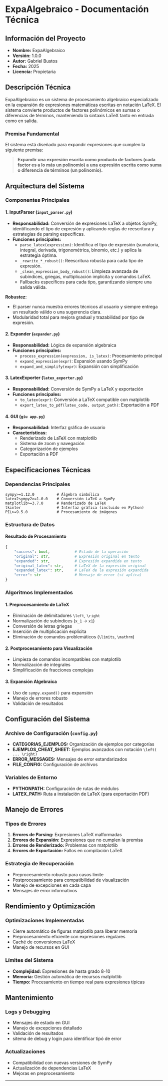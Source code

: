 # ExpaAlgebraico - Documentación Técnica

## Información del Proyecto
- **Nombre:** ExpaAlgebraico
- **Versión:** 1.0.0
- **Autor:** Gabriel Bustos
- **Fecha:** 2025
- **Licencia:** Propietaria

## Descripción Técnica

ExpaAlgebraico es un sistema de procesamiento algebraico especializado en la expansión de expresiones matemáticas escritas en notación LaTeX. El sistema convierte productos de factores polinómicos en sumas o diferencias de términos, manteniendo la sintaxis LaTeX tanto en entrada como en salida.

### Premisa Fundamental
El sistema está diseñado para expandir expresiones que cumplen la siguiente premisa:
> **Expandir una expresión escrita como producto de factores (cada factor es a lo más un polinomio) a una expresión escrita como suma o diferencia de términos (un polinomio).**

## Arquitectura del Sistema

### Componentes Principales

#### 1. **InputParser** (`input_parser.py`)
- **Responsabilidad:** Conversión de expresiones LaTeX a objetos SymPy, identificando el tipo de expresión y aplicando reglas de reescritura y estrategias de parsing específicas.
- **Funciones principales:**
  - `parse_latex(expression)`: Identifica el tipo de expresión (sumatoria, integral, derivada, trigonométrica, binomio, etc.) y aplica la estrategia óptima.
  - `_rewrite_*_robust()`: Reescritura robusta para cada tipo de expresión.
  - `_clean_expression_body_robust()`: Limpieza avanzada de subíndices, griegas, multiplicación implícita y comandos LaTeX.
  - Fallbacks específicos para cada tipo, garantizando siempre una salida válida.


**Robustez:**
- El parser nunca muestra errores técnicos al usuario y siempre entrega un resultado válido o una sugerencia clara.
- Modularidad total para mejora gradual y trazabilidad por tipo de expresión.

#### 2. **Expander** (`expander.py`)
- **Responsabilidad:** Lógica de expansión algebraica
- **Funciones principales:**
  - `process_expression(expression, is_latex)`: Procesamiento principal
  - `expand_expression(expr)`: Expansión usando SymPy
  - `expand_and_simplify(expr)`: Expansión con simplificación

#### 3. **LatexExporter** (`latex_exporter.py`)
- **Responsabilidad:** Conversión de SymPy a LaTeX y exportación
- **Funciones principales:**
  - `to_latex(expr)`: Conversión a LaTeX compatible con matplotlib
  - `export_latex_to_pdf(latex_code, output_path)`: Exportación a PDF

#### 4. **GUI** (`giu app.py`)
- **Responsabilidad:** Interfaz gráfica de usuario
- **Características:**
  - Renderizado de LaTeX con matplotlib
  - Sistema de zoom y navegación
  - Categorización de ejemplos
  - Exportación a PDF

## Especificaciones Técnicas

### Dependencias Principales
```
sympy>=1.12.0          # Álgebra simbólica
latex2sympy2>=1.0.0    # Conversión LaTeX a SymPy
matplotlib>=3.7.0      # Renderizado de LaTeX
tkinter                # Interfaz gráfica (incluido en Python)
PIL>=9.5.0             # Procesamiento de imágenes
```

### Estructura de Datos

#### Resultado de Procesamiento
```python
{
    "success": bool,           # Estado de la operación
    "original": str,           # Expresión original en texto
    "expanded": str,           # Expresión expandida en texto
    "original_latex": str,     # LaTeX de la expresión original
    "expanded_latex": str,     # LaTeX de la expresión expandida
    "error": str               # Mensaje de error (si aplica)
}
```

### Algoritmos Implementados

#### 1. Preprocesamiento de LaTeX
- Eliminación de delimitadores `\left`, `\right`
- Normalización de subíndices (`x_1` → `x1`)
- Conversión de letras griegas
- Inserción de multiplicación explícita
- Eliminación de comandos problemáticos (`\limits`, `\mathrm`)

#### 2. Postprocesamiento para Visualización
- Limpieza de comandos incompatibles con matplotlib
- Normalización de integrales
- Simplificación de fracciones complejas

#### 3. Expansión Algebraica
- Uso de `sympy.expand()` para expansión
- Manejo de errores robusto
- Validación de resultados

## Configuración del Sistema

### Archivo de Configuración (`config.py`)
- **CATEGORIAS_EJEMPLOS:** Organización de ejemplos por categorías
- **EJEMPLOS_CHEAT_SHEET:** Ejemplos avanzados con notación `\left( ... \right)`
- **ERROR_MESSAGES:** Mensajes de error estandarizados
- **FILE_CONFIG:** Configuración de archivos

### Variables de Entorno
- **PYTHONPATH:** Configuración de rutas de módulos
- **LATEX_PATH:** Ruta a instalación de LaTeX (para exportación PDF)

## Manejo de Errores

### Tipos de Errores
1. **Errores de Parsing:** Expresiones LaTeX malformadas
2. **Errores de Expansión:** Expresiones que no cumplen la premisa
3. **Errores de Renderizado:** Problemas con matplotlib
4. **Errores de Exportación:** Fallos en compilación LaTeX

### Estrategia de Recuperación
- Preprocesamiento robusto para casos límite
- Postprocesamiento para compatibilidad de visualización
- Manejo de excepciones en cada capa
- Mensajes de error informativos

## Rendimiento y Optimización

### Optimizaciones Implementadas
- Cierre automático de figuras matplotlib para liberar memoria
- Preprocesamiento eficiente con expresiones regulares
- Caché de conversiones LaTeX
- Manejo de recursos en GUI

### Límites del Sistema
- **Complejidad:** Expresiones de hasta grado 8-10
- **Memoria:** Gestión automática de recursos matplotlib
- **Tiempo:** Procesamiento en tiempo real para expresiones típicas


## Mantenimiento

### Logs y Debugging
- Mensajes de estado en GUI
- Manejo de excepciones detallado 
- Validación de resultados
- sitema de debug y login para identificar tipó de error

### Actualizaciones
- Compatibilidad con nuevas versiones de SymPy
- Actualización de dependencias LaTeX
- Mejoras en preprocesamiento

---
